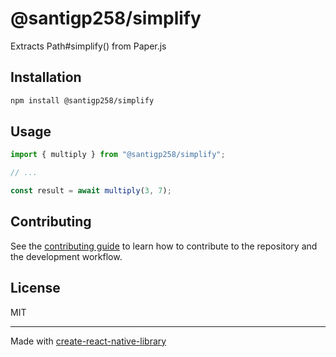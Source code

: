 # @santigp258/simplify
Extracts Path#simplify() from Paper.js
## Installation

```sh
npm install @santigp258/simplify
```

## Usage

```js
import { multiply } from "@santigp258/simplify";

// ...

const result = await multiply(3, 7);
```

## Contributing

See the [contributing guide](CONTRIBUTING.md) to learn how to contribute to the repository and the development workflow.

## License

MIT

---

Made with [create-react-native-library](https://github.com/callstack/react-native-builder-bob)
